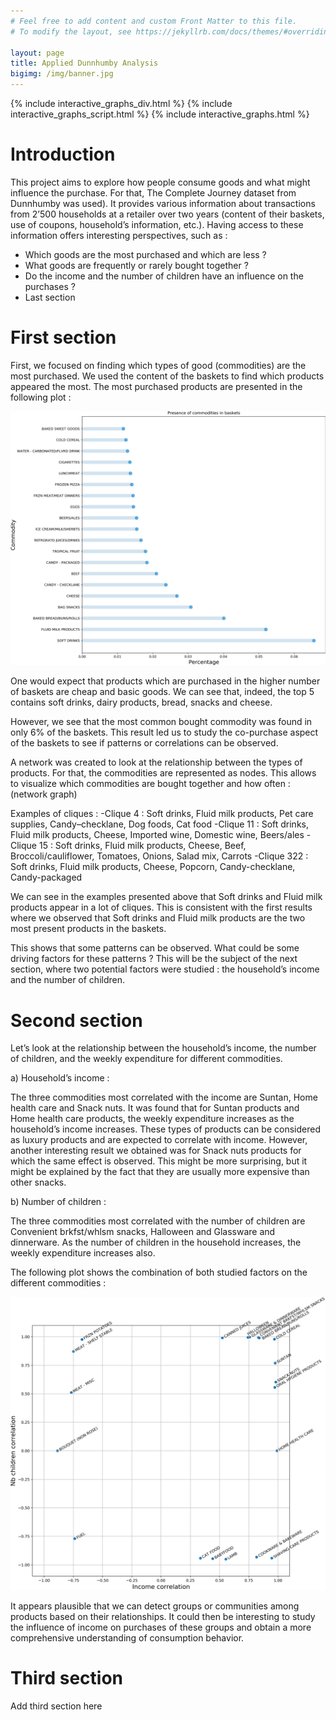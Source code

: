 ```yaml
---
# Feel free to add content and custom Front Matter to this file.
# To modify the layout, see https://jekyllrb.com/docs/themes/#overriding-theme-defaults

layout: page
title: Applied Dunnhumby Analysis
bigimg: /img/banner.jpg
---
```


{% include interactive_graphs_div.html  %}
{% include interactive_graphs_script.html  %}
{% include interactive_graphs.html  %}

# Introduction

This project aims to explore how people consume goods and what might influence the purchase. For that, The Complete Journey dataset from Dunnhumby was used). It provides various information about transactions from 2’500 households at a retailer over two years (content of their baskets, use of coupons, household’s information, etc.).
Having access to these information offers interesting perspectives, such as :
*	Which goods are the most purchased and which are less ?
*	What goods are frequently or rarely bought together ?
*	Do the income and the number of children have an influence on the purchases ?
*	Last section

# First section

First, we focused on finding which types of good (commodities) are the most purchased. We used the content of the baskets to find which products appeared the most. The most purchased products are presented in the following plot :

![plot2](img/plot2.png)

One would expect that products which are purchased in the higher number of baskets are cheap and basic goods. We can see that, indeed, the top 5 contains soft drinks, dairy products, bread, snacks and cheese.

However, we see that the most common bought commodity was found in only 6% of the baskets.
This result led us to study the co-purchase aspect of the baskets to see if patterns or correlations can be observed.

A network was created to look at the relationship between the types of products. For that, the commodities are represented as nodes. This allows to visualize which commodities are bought together and how often :
(network graph)

Examples of cliques :
-Clique 4 : Soft drinks, Fluid milk products, Pet care supplies, Candy–checklane, Dog foods, Cat food
-Clique 11 : Soft drinks, Fluid milk products, Cheese, Imported wine, Domestic wine, Beers/ales
-Clique 15 : Soft drinks, Fluid milk products, Cheese, Beef, Broccoli/cauliflower, Tomatoes, Onions, Salad mix, Carrots
-Clique 322 : Soft drinks, Fluid milk products, Cheese, Popcorn, Candy-checklane, Candy-packaged

We can see in the examples presented above that Soft drinks and Fluid milk products appear in a lot of cliques. This is consistent with the first results where we observed that Soft drinks and Fluid milk products are the two most present products in the baskets.

This shows that some patterns can be observed. What could be some driving factors for these patterns ?
This will be the subject of the next section, where two potential factors were studied : the household’s income and the number of children.

# Second section

Let’s look at the relationship between the household’s income, the number of children, and the weekly expenditure for different commodities.

a)	Household’s income :

The three commodities most correlated with the income are Suntan, Home health care and Snack nuts. It was found that for Suntan products and Home health care products, the weekly expenditure increases as the household’s income increases. These types of products can be considered as luxury products and are expected to correlate with income. However, another interesting result we obtained was for Snack nuts products for which the same effect is observed. This might be more surprising, but it might be explained by the fact that they are usually more expensive than other snacks.

b)	Number of children :

The three commodities most correlated with the number of children are Convenient brkfst/whlsm snacks, Halloween and Glassware and dinnerware. As the number of children in the household increases, the weekly expenditure increases also.

The following plot shows the combination of both studied factors on the different commodities :

![correlations](img/correlations.png)

It appears plausible that we can detect groups or communities among products based on their relationships.
It could then be interesting to study the influence of income on purchases of these groups and obtain a more comprehensive understanding of consumption behavior.

# Third section

Add third section here
